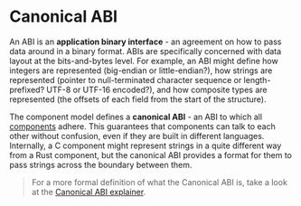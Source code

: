 # Canonical ABI

An ABI is an **application binary interface** - an agreement on how to pass data around in a binary format. ABIs are specifically concerned with data layout at the bits-and-bytes level. For example, an ABI might define how integers are represented (big-endian or little-endian?), how strings are represented (pointer to null-terminated character sequence or length-prefixed? UTF-8 or UTF-16 encoded?), and how composite types are represented (the offsets of each field from the start of the structure).

The component model defines a **canonical ABI** - an ABI to which all [components](../design/components.md) adhere. This guarantees that components can talk to each other without confusion, even if they are built in different languages. Internally, a C component might represent strings in a quite different way from a Rust component, but the canonical ABI provides a format for them to pass strings across the boundary between them.

> For a more formal definition of what the Canonical ABI is, take a look at the [Canonical ABI explainer](https://github.com/WebAssembly/component-model/blob/main/design/mvp/CanonicalABI.md).
